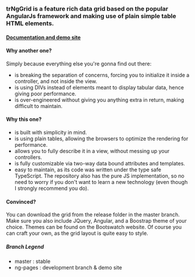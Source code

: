 ### trNgGrid is a feature rich data grid based on the popular AngularJs framework and making use of plain simple table HTML elements.

#### [Documentation and demo site](http://moonstorm.github.io/trNgGrid/)

#### Why another one?

Simply because everything else you're gonna find out there:
- is breaking the separation of concerns, forcing you to initialize it inside a controller, and not inside the view.
- is using DIVs instead of elements meant to display tabular data, hence giving poor performance.
- is over-engineered without giving you anything extra in return, making difficult to maintain.

#### Why this one?
- is built with simplicity in mind.
- is using plain tables, allowing the browsers to optimize the rendering for performance.
- allows you to fully describe it in a view, without messing up your controllers.
- is fully customizable via two-way data bound attributes and templates.
- easy to maintain, as its code was written under the type safe TypeScript. The repository also has the pure JS implementation, so no need to worry if you don't want to learn a new technology (even though I strongly recommend you do).

#### Convinced?
You can download the grid from the release folder in the master branch. Make sure you also include JQuery, Angular, and a Boostrap theme of your choice. Themes can be found on the Bootswatch website. Of course you can craft your own, as the grid layout is quite easy to style.

##### Branch Legend
- master : stable
- ng-pages : development branch & demo site

